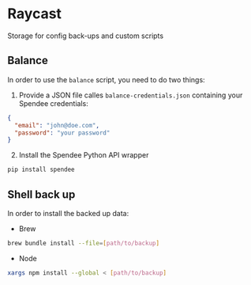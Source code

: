 # Raycast

Storage for config back-ups and custom scripts

## Balance

In order to use the `balance` script, you need to do two things:

1. Provide a JSON file calles `balance-credentials.json` containing your Spendee credentials:

```JSON
{
  "email": "john@doe.com",
  "password": "your password"
}
```

2. Install the Spendee Python API wrapper

```Bash
pip install spendee
```

## Shell back up

In order to install the backed up data:

-   Brew

```Bash
brew bundle install --file=[path/to/backup]

```

-   Node

```Bash
xargs npm install --global < [path/to/backup]
```
